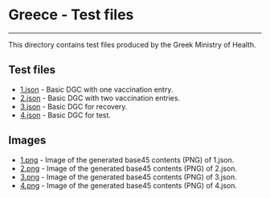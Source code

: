 # Greece - Test files

---

This directory contains test files produced by the Greek Ministry of Health.

## Test files

- [1.json](2DCode/raw/1.json) - Basic DGC with one vaccination entry.
- [2.json](2DCode/raw/2.json) - Basic DGC with two vaccination entries.
- [3.json](2DCode/raw/3.json) - Basic DGC for recovery.
- [4.json](2DCode/raw/4.json) - Basic DGC for test.

## Images

- [1.png](2DCode/png/1.png) - Image of the generated base45 contents (PNG) of 1.json.
- [2.png](2DCode/png/2.png) - Image of the generated base45 contents (PNG) of 2.json.
- [3.png](2DCode/png/3.png) - Image of the generated base45 contents (PNG) of 3.json.
- [4.png](2DCode/png/4.png) - Image of the generated base45 contents (PNG) of 4.json.
